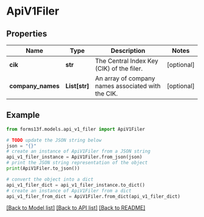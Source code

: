 # ApiV1Filer


## Properties

Name | Type | Description | Notes
------------ | ------------- | ------------- | -------------
**cik** | **str** | The Central Index Key (CIK) of the filer. | [optional] 
**company_names** | **List[str]** | An array of company names associated with the CIK. | [optional] 

## Example

```python
from forms13f.models.api_v1_filer import ApiV1Filer

# TODO update the JSON string below
json = "{}"
# create an instance of ApiV1Filer from a JSON string
api_v1_filer_instance = ApiV1Filer.from_json(json)
# print the JSON string representation of the object
print(ApiV1Filer.to_json())

# convert the object into a dict
api_v1_filer_dict = api_v1_filer_instance.to_dict()
# create an instance of ApiV1Filer from a dict
api_v1_filer_from_dict = ApiV1Filer.from_dict(api_v1_filer_dict)
```
[[Back to Model list]](../README.md#documentation-for-models) [[Back to API list]](../README.md#documentation-for-api-endpoints) [[Back to README]](../README.md)


